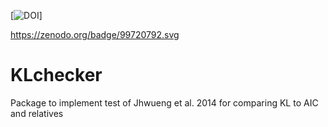 [![DOI](https://zenodo.org/badge/99720792.svg)]

https://zenodo.org/badge/99720792.svg

# KLchecker
Package to implement test of Jhwueng et al. 2014 for comparing KL to AIC and relatives
